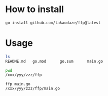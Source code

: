 # How to install
```bash
go install github.com/takaodaze/ffp@latest
```

# Usage
```bash
ls
README.md	go.mod		go.sum		main.go

pwd
/xxx/yyy/zzz/ffp
```

```
ffp main.go
/xxx/yyy/zzz/ffp/main.go
```
